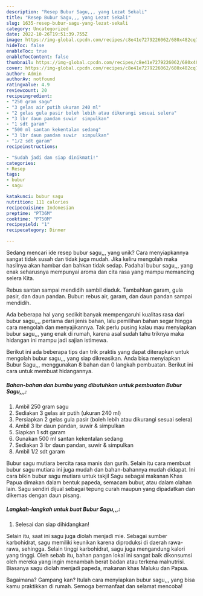 ```yaml
---
description: "Resep Bubur Sagu,,, yang Lezat Sekali"
title: "Resep Bubur Sagu,,, yang Lezat Sekali"
slug: 1635-resep-bubur-sagu-yang-lezat-sekali
category: Uncategorized
date: 2022-10-26T19:51:39.755Z
image: https://img-global.cpcdn.com/recipes/c8e41e7279226062/680x482cq70/bubur-sagu-foto-resep-utama.jpg
hideToc: false
enableToc: true
enableTocContent: false
thumbnail: https://img-global.cpcdn.com/recipes/c8e41e7279226062/680x482cq70/bubur-sagu-foto-resep-utama.jpg
cover: https://img-global.cpcdn.com/recipes/c8e41e7279226062/680x482cq70/bubur-sagu-foto-resep-utama.jpg
author: Admin
authorAv: notfound
ratingvalue: 4.9
reviewcount: 20
recipeingredient:
- "250 gram sagu"
- "3 gelas air putih ukuran 240 ml"
- "2 gelas gula pasir boleh lebih atau dikurangi sesuai selera"
- "3 lbr daun pandan suwir  simpulkan"
- "1 sdt garam"
- "500 ml santan kekentalan sedang"
- "3 lbr daun pandan suwir  simpulkan"
- "1/2 sdt garam"
recipeinstructions:

- "Sudah jadi dan siap dinikmati!"
categories:
- Resep
tags:
- bubur
- sagu

katakunci: bubur sagu 
nutrition: 111 calories
recipecuisine: Indonesian
preptime: "PT36M"
cooktime: "PT50M"
recipeyield: "1"
recipecategory: Dinner

---
```





Sedang mencari ide resep bubur sagu,,, yang unik? Cara menyiapkannya sangat tidak susah dan tidak juga mudah. Jika keliru mengolah maka hasilnya akan hambar dan bahkan tidak sedap. Padahal bubur sagu,,, yang enak seharusnya mempunyai aroma dan cita rasa yang mampu memancing selera Kita.





Rebus santan sampai mendidih sambil diaduk. Tambahkan garam, gula pasir, dan daun pandan. Bubur: rebus air, garam, dan daun pandan sampai mendidih.

Ada beberapa hal yang sedikit banyak mempengaruhi kualitas rasa dari bubur sagu,,,, pertama dari jenis bahan, lalu pemilihan bahan segar hingga cara mengolah dan menyajikannya. Tak perlu pusing kalau mau menyiapkan bubur sagu,,, yang enak di rumah, karena asal sudah tahu triknya maka hidangan ini mampu jadi sajian istimewa.






Berikut ini ada beberapa tips dan trik praktis yang dapat diterapkan untuk mengolah bubur sagu,,, yang siap dikreasikan. Anda bisa menyiapkan Bubur Sagu,,, menggunakan 8 bahan dan 0 langkah pembuatan. Berikut ini cara untuk membuat hidangannya.

<!--inarticleads1-->

##### Bahan-bahan dan bumbu yang dibutuhkan untuk pembuatan Bubur Sagu,,,:

1. Ambil 250 gram sagu
1. Sediakan 3 gelas air putih (ukuran 240 ml)
1. Persiapkan 2 gelas gula pasir (boleh lebih atau dikurangi sesuai selera)
1. Ambil 3 lbr daun pandan, suwir &amp; simpulkan
1. Siapkan 1 sdt garam
1. Gunakan 500 ml santan kekentalan sedang
1. Sediakan 3 lbr daun pandan, suwir &amp; simpulkan
1. Ambil 1/2 sdt garam


Bubur sagu mutiara bercita rasa manis dan gurih. Selain itu cara membuat bubur sagu mutiara ini juga mudah dan bahan-bahannya mudah didapat. Ini cara bikin bubur sagu mutiara untuk takjil Sagu sebagai makanan Khas Papua dimakan dalam bentuk papeda, semacam bubur, atau dalam olahan lain. Sagu sendiri dijual sebagai tepung curah maupun yang dipadatkan dan dikemas dengan daun pisang. 

<!--inarticleads2-->

##### Langkah-langkah untuk buat Bubur Sagu,,,:


1. Selesai dan siap dihidangkan!

Selain itu, saat ini sagu juga diolah menjadi mie. Sebagai sumber karbohidrat, sagu memiliki keunikan karena diproduksi di daerah rawa-rawa, sehingga. Selain tinggi karbohidrat, sagu juga mengandung kalori yang tinggi. Oleh sebab itu, bahan pangan lokal ini sangat baik dikonsumsi oleh mereka yang ingin menambah berat badan atau terkena malnutrisi. Biasanya sagu diolah menjadi papeda, makanan khas Maluku dan Papua. 

Bagaimana? Gampang kan? Itulah cara menyiapkan bubur sagu,,, yang bisa kamu praktikkan di rumah. Semoga bermanfaat dan selamat mencoba!
